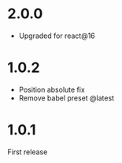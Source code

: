 2.0.0
===========================================
- Upgraded for react@16

1.0.2
===========================================
- Position absolute fix
- Remove babel preset @latest

1.0.1
===========================================
First release
